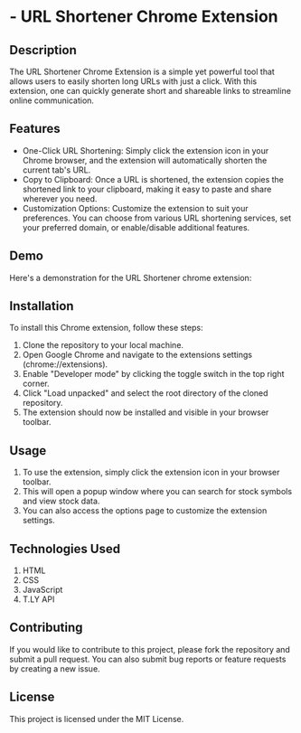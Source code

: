 # -  URL Shortener Chrome Extension
## Description
The URL Shortener Chrome Extension is a simple yet powerful tool that allows users to easily shorten long URLs with just a click. With this extension, one can quickly generate short and shareable links to streamline online communication.

## Features
* One-Click URL Shortening: Simply click the extension icon in your Chrome browser, and the extension will automatically shorten the current tab's URL.
* Copy to Clipboard: Once a URL is shortened, the extension copies the shortened link to your clipboard, making it easy to paste and share wherever you need.
* Customization Options: Customize the extension to suit your preferences. You can choose from various URL shortening services, set your preferred domain, or enable/disable additional features.

## Demo
Here's a demonstration for the URL Shortener chrome extension:
## Installation
To install this Chrome extension, follow these steps:

1. Clone the repository to your local machine.
2. Open Google Chrome and navigate to the extensions settings (chrome://extensions).
3. Enable "Developer mode" by clicking the toggle switch in the top right corner.
4. Click "Load unpacked" and select the root directory of the cloned repository.
5. The extension should now be installed and visible in your browser toolbar.

## Usage
1. To use the extension, simply click the extension icon in your browser toolbar. 
2. This will open a popup window where you can search for stock symbols and view stock data. 
3. You can also access the options page to customize the extension settings.

## Technologies Used
1. HTML
2. CSS
3. JavaScript
4. T.LY API

## Contributing
If you would like to contribute to this project, please fork the repository and submit a pull request. You can also submit bug reports or feature requests by creating a new issue.

## License
This project is licensed under the MIT License.
